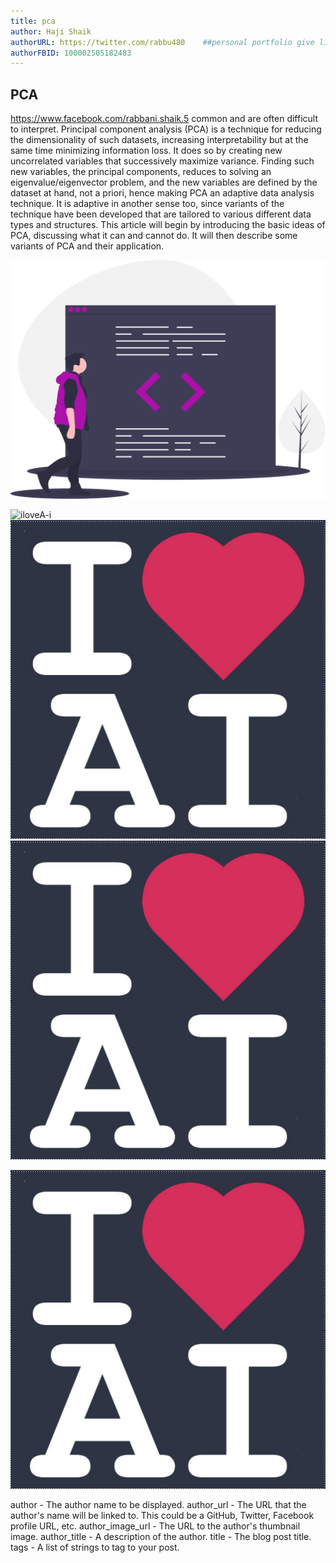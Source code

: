 ```yaml
---
title: pca 
author: Haji Shaik
authorURL: https://twitter.com/rabbu480    ##personal portfolio give linkdin URL
authorFBID: 100002505182483
---
```


## PCA

https://www.facebook.com/rabbani.shaik.5
    common and are often difficult to interpret. Principal component analysis (PCA) is a technique for reducing the dimensionality of such datasets, increasing interpretability but at the same time minimizing information loss. It does so by creating new uncorrelated variables that successively maximize variance. Finding such new variables, the principal components, reduces to solving an eigenvalue/eigenvector problem, and the new variables are defined by the dataset at hand, not a priori, hence making PCA an adaptive data analysis technique. It is adaptive in another sense too, since variants of the technique have been developed that are tailored to various different data types and structures. This article will begin by introducing the basic ideas of PCA, discussing what it can and cannot do. It will then describe some variants of PCA and their application.


![First Birthday Slash](/img/undraw_code_review.svg)

![iloveA-i](/assets/I_love_AI.png)
![iloveA-i](assets/I_love_AI.png)
![iloveA-i](./assets/I_love_AI.png)


![First Birthday Slash](/img/I_love_AI.png)

author - The author name to be displayed.
author_url - The URL that the author's name will be linked to. This could be a GitHub, Twitter, Facebook profile URL, etc.
author_image_url - The URL to the author's thumbnail image.
author_title - A description of the author.
title - The blog post title.
tags - A list of strings to tag to your post.




